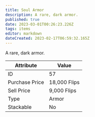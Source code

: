 ```yaml
---
title: Soul Armor
description: A rare, dark armor.
published: true
date: 2023-03-01T00:26:23.226Z
tags: items
editor: markdown
dateCreated: 2023-02-17T06:59:32.165Z
---
```


A rare, dark armor.

|Attribute|Value|
|-|-|
|ID|57|
|Purchase Price|18,000 Flips|
|Sell Price|9,000 Flips|
|Type|Armor|
|Stackable|No|

